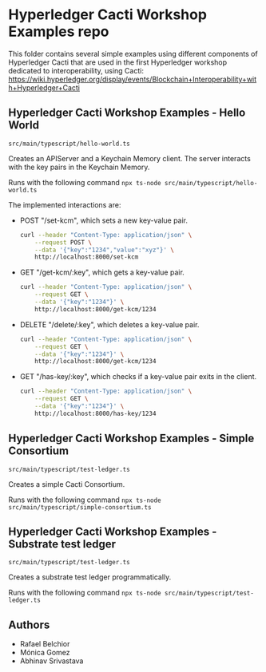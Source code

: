 # Hyperledger Cacti Workshop Examples repo

This folder contains several simple examples using different components of Hyperledger Cacti that are used in the first Hyperledger workshop dedicated to interoperability, using Cacti: https://wiki.hyperledger.org/display/events/Blockchain+Interoperability+with+Hyperledger+Cacti

## Hyperledger Cacti Workshop Examples - Hello World

``src/main/typescript/hello-world.ts``

Creates an APIServer and a Keychain Memory client. The server interacts with the key pairs in the Keychain Memory.

Runs with the following command ``npx ts-node src/main/typescript/hello-world.ts``

The implemented interactions are:
- POST "/set-kcm", which sets a new key-value pair.
    ```sh
    curl --header "Content-Type: application/json" \
        --request POST \
        --data '{"key":"1234","value":"xyz"}' \
        http://localhost:8000/set-kcm
    ```
- GET "/get-kcm/:key", which gets a key-value pair.
    ```sh
    curl --header "Content-Type: application/json" \
        --request GET \
        --data '{"key":"1234"}' \
        http://localhost:8000/get-kcm/1234
    ```
- DELETE "/delete/:key", which deletes a key-value pair.
    ```sh
    curl --header "Content-Type: application/json" \
        --request GET \
        --data '{"key":"1234"}' \
        http://localhost:8000/get-kcm/1234
    ```
- GET "/has-key/:key", which checks if a key-value pair exits in the client.
    ```sh
    curl --header "Content-Type: application/json" \
        --request GET \
        --data '{"key":"1234"}' \
        http://localhost:8000/has-key/1234
    ```

## Hyperledger Cacti Workshop Examples - Simple Consortium

``src/main/typescript/test-ledger.ts``

Creates a simple Cacti Consortium.

Runs with the following command ``npx ts-node src/main/typescript/simple-consortium.ts``

## Hyperledger Cacti Workshop Examples - Substrate test ledger

``src/main/typescript/test-ledger.ts``

Creates a substrate test ledger programmatically.

Runs with the following command ``npx ts-node src/main/typescript/test-ledger.ts``

## Authors

- Rafael Belchior
- Mónica Gomez
- Abhinav Srivastava